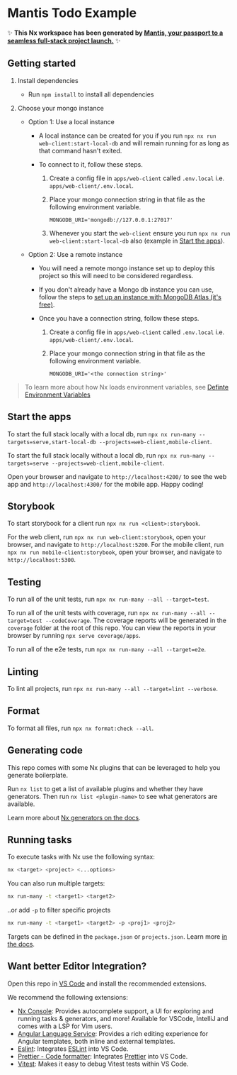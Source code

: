 # Mantis Todo Example

✨ **This Nx workspace has been generated by [Mantis, your passport to a seamless full-stack project launch.](https://github.com/mantis-apps/mantis-cli)** ✨

## Getting started

1. Install dependencies

   - Run `npm install` to install all dependencies

2. Choose your mongo instance

   - Option 1: Use a local instance

     - A local instance can be created for you if you run `npx nx run web-client:start-local-db` and will remain running for as long as that command hasn't exited.
     - To connect to it, follow these steps.

       1. Create a config file in `apps/web-client` called `.env.local` i.e. `apps/web-client/.env.local`.
       2. Place your mongo connection string in that file as the following environment variable.

          ```shell
          MONGODB_URI='mongodb://127.0.0.1:27017'
          ```

       3. Whenever you start the `web-client` ensure you run `npx nx run web-client:start-local-db` also (example in [Start the apps](#start-the-apps)).

   - Option 2: Use a remote instance

     - You will need a remote mongo instance set up to deploy this project so this will need to be considered regardless.
     - If you don't already have a Mongo db instance you can use, follow the steps to [set up an instance with MongoDB Atlas (it's free)](https://www.mongodb.com/docs/atlas/getting-started/).
     - Once you have a connection string, follow these steps.

       1. Create a config file in `apps/web-client` called `.env.local` i.e. `apps/web-client/.env.local`.
       2. Place your mongo connection string in that file as the following environment variable.

          ```shell
          MONGODB_URI='<the connection string>'
          ```

> To learn more about how Nx loads environment variables, see [Definte Environment Variables](https://nx.dev/recipes/tips-n-tricks/define-environment-variables#define-environment-variables)

## Start the apps

To start the full stack locally with a local db, run `npx nx run-many --targets=serve,start-local-db --projects=web-client,mobile-client`.

To start the full stack locally without a local db, run `npx nx run-many --targets=serve --projects=web-client,mobile-client`.

Open your browser and navigate to `http://localhost:4200/` to see the web app and `http://localhost:4300/` for the mobile app. Happy coding!

## Storybook

To start storybook for a client run `npx nx run <client>:storybook`.

For the web client, run `npx nx run web-client:storybook`, open your browser, and navigate to `http://localhost:5200`.
For the mobile client, run `npx nx run mobile-client:storybook`, open your browser, and navigate to `http://localhost:5300`.

## Testing

To run all of the unit tests, run `npx nx run-many --all --target=test`.

To run all of the unit tests with coverage, run `npx nx run-many --all --target=test --codeCoverage`. The coverage reports will be generated in the `coverage` folder at the root of this repo. You can view the reports in your browser by running `npx serve coverage/apps`.

To run all of the e2e tests, run `npx nx run-many --all --target=e2e`.

## Linting

To lint all projects, run `npx nx run-many --all --target=lint --verbose`.

## Format

To format all files, run `npx nx format:check --all`.

## Generating code

This repo comes with some Nx plugins that can be leveraged to help you generate boilerplate.

Run `nx list` to get a list of available plugins and whether they have generators. Then run `nx list <plugin-name>` to see what generators are available.

Learn more about [Nx generators on the docs](https://nx.dev/plugin-features/use-code-generators).

## Running tasks

To execute tasks with Nx use the following syntax:

```bash
nx <target> <project> <...options>
```

You can also run multiple targets:

```bash
nx run-many -t <target1> <target2>
```

..or add `-p` to filter specific projects

```bash
nx run-many -t <target1> <target2> -p <proj1> <proj2>
```

Targets can be defined in the `package.json` or `projects.json`. Learn more [in the docs](https://nx.dev/core-features/run-tasks).

## Want better Editor Integration?

Open this repo in [VS Code](https://code.visualstudio.com/) and install the recommended extensions.

We recommend the following extensions:

- [Nx Console](https://nx.dev/nx-console): Provides autocomplete support, a UI for exploring and running tasks & generators, and more! Available for VSCode, IntelliJ and comes with a LSP for Vim users.
- [Angular Language Service](https://marketplace.visualstudio.com/items?itemName=Angular.ng-template): Provides a rich editing experience for Angular templates, both inline and external templates.
- [Eslint](https://marketplace.visualstudio.com/items?itemName=dbaeumer.vscode-eslint): Integrates [ESLint](https://eslint.org/) into VS Code.
- [Prettier - Code formatter](https://marketplace.visualstudio.com/items?itemName=esbenp.prettier-vscode): Integrates [Prettier](https://prettier.io/) into VS Code.
- [Vitest](https://marketplace.visualstudio.com/items?itemName=vitest.explorer): Makes it easy to debug Vitest tests within VS Code.
